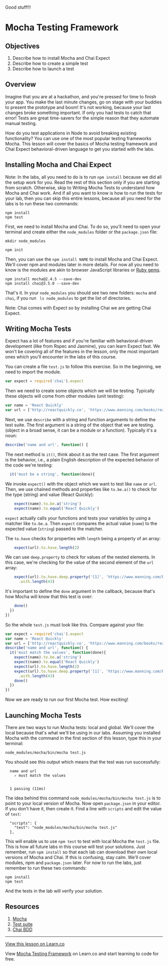 Good stuff!!!

# Mocha Testing Framework

## Objectives

1. Describe how to install Mocha and Chai Expect
1. Describe how to create a simple test
1. Describe how to launch a test

## Overview

Imagine that you are at a hackathon, and you're pressed for time to finish your app. You make the last minute changes, go on stage with your buddies to present the prototype and boom! It's not working, because your last changes broke something important. If only you had tests to catch that error! Tests are great time-savers for the simple reason that they automate manual testing.

How do you test applications in Node to avoid breaking existing functionality? You can use one of the most popular testing frameworks Mocha. This lesson will cover the basics of Mocha testing framework and Chai Expect behavioral-driven language to get you started with the labs.


## Installing Mocha and Chai Expect

Note: In the labs, all you need to do is to run `npm install` because we did all the setup work for you. Read the rest of this section only if you are starting from scratch. Otherwise, skip to Writing Mocha Tests to understand how Mocha and Chai work. And if all you want to know is how to run the tests for your lab, then you can skip this entire lessons, because all you need for the labs is to run these two commands:

```
npm install
npm test
```

First, we need to install Mocha and Chai. To do so, you'll need to open your terminal and create either the `node_modules` folder or the `package.json` file:

```
mkdir node_modules
```

```
npm init
```

Then, you can use the `npm install NAME` to install Mocha and Chai Expect. We'll cover npm and modules later in more details. For now all you need to know is the modules are akin to browser JavaScript libraries or [Ruby gems](https://rubygems.org).

```
npm install mocha@2.4.5 --save-dev
npm install chai@3.5.0 --save-dev
```

That's it. In your `node_modules` you should see two new folders: `mocha` and `chai`, if you run ` ls node_modules` to get the list of directories.

Note: Chai comes with Expect so by installing Chai we are getting Chai Expect.

## Writing Mocha Tests

Expect has a lot of features and if you're familiar with behavioral-driven development (like from Rspec and Jasmine), you can learn Expect fast. We won't be covering all of the features in the lesson, only the most important ones which you'll encounter in the labs of this course.

You can create a file `test.js` to follow this exercise. So in the beginning, we need to import the module. 

```js
var expect = require('chai').expect
```

Then we need to create some objects which we will be testing. Typically these objects will come from other modules (unit testing):

```js
var name = 'React Quickly'
var url = ['http://reactquickly.co', 'https://www.manning.com/books/react-quickly']
```

Next, we use `describe` with a string and function arguments to define the test suite. The first argument is a string of the object that we are testing. (object in a broad sense, it can be a module or a function). Typically it's a noun:

```js
describe('name and url', function() {
```

The next method is `it()`, think about it as the test case. The first argument is the behavior, i.e., a plain English description of the expected behavior of the code we're testing:

```js
  it('must be a string', function(done){
```

We invoke `expect()` with the object which we want to test like `name` or `url`. Then, we use chained methods and properties like `to.be.a()` to check for the type (string) and value (React Quickly):

```js
    expect(name).to.be.a('string')
    expect(name).to.equal('React Quickly')
```

`expect` actually calls your functions and tests your variables by using a matcher like `to.be.a`. Then `expect` compares the actual value (`name`) to the expected value (`string`) passed to the matcher.

The `to.have` checks for properties with `length` being a property of an array:

```js    
    expect(url).to.have.length(2)
```

We can use `deep.property` to check for values of the nested elements. In this case, we're checking for the value of the second element of the `url` array:

```js
    expect(url).to.have.deep.property('[1]', 'https://www.manning.com/books/react-quickly')
      .with.length(43)
```

It's important to define the `done` argument in the callback, because that's how Mocha will know that this test is over:

```js
    done()
  })
})
```

So the whole `test.js` must look like this. Compare against your file:

```js
var expect = require('chai').expect
var name = 'React Quickly'
var url = ['http://reactquickly.co', 'https://www.manning.com/books/react-quickly']
describe('name and url', function() {
  it('must match the values', function(done){
    expect(name).to.be.a('string')
    expect(name).to.equal('React Quickly')
    expect(url).to.have.length(2)
    expect(url).to.have.deep.property('[1]', 'https://www.manning.com/books/react-quickly')
      .with.length(43)
    done()
  })
})
```

Now we are ready to run our first Mocha test. How exciting!

## Launching Mocha Tests

There are two ways to run Mocha tests: local and global. We'll cover the local because that's what we'll be using in our labs. Assuming you installed Mocha with the command in the first section of this lesson, type this in your terminal:


```
node_modules/mocha/bin/mocha test.js
```

You should see this output which means that the test was run successfully:

```
  name and url
    ✓ must match the values


  1 passing (11ms)
```

The idea behind this command `node_modules/mocha/bin/mocha test.js` is to point to your local version of Mocha. Now open `package.json` in your editor. If you don't have it, then create it. Find a line with `scripts` and edit the value of `test`:

```
  "scripts": {
    "test": "node_modules/mocha/bin/mocha test.js"
  },
```  

This will enable us to use `npm test` to test with local Mocha the `test.js` file. This is how all future labs in this course will test your solutions. Just remember, run `npm install` so that each lab can download their own local versions of Mocha and Chai. If this is confusing, stay calm. We'll cover modules, npm and `package.json` later. For now to run the labs, just remember to run these two commands:

```
npm install
npm test
```

And the tests in the lab will verify your solution.


## Resources

1. [Mocha](https://mochajs.org)
1. [Test suite](https://en.wikipedia.org/wiki/Test_suite)
1. [Chai BDD](http://chaijs.com/api/bdd)


---

<a href='https://learn.co/lessons/node-mocha' data-visibility='hidden'>View this lesson on Learn.co</a>

<p class='util--hide'>View <a href='https://learn.co/lessons/node-mocha'>Mocha Testing Framework</a> on Learn.co and start learning to code for free.</p>
